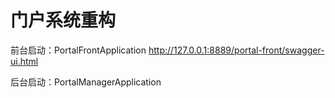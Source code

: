 # 门户系统重构


前台启动：PortalFrontApplication
http://127.0.0.1:8889/portal-front/swagger-ui.html

后台启动：PortalManagerApplication